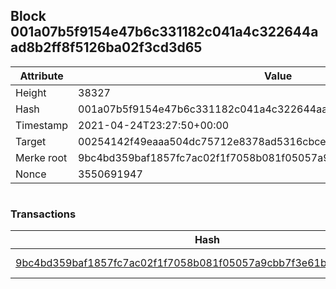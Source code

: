 ## Block 001a07b5f9154e47b6c331182c041a4c322644aad8b2ff8f5126ba02f3cd3d65

Attribute | Value
--- | ---
Height | 38327
Hash | 001a07b5f9154e47b6c331182c041a4c322644aad8b2ff8f5126ba02f3cd3d65
Timestamp | 2021-04-24T23:27:50+00:00
Target | 00254142f49eaaa504dc75712e8378ad5316cbcead634704b3734b6271167cc4
Merke root | 9bc4bd359baf1857fc7ac02f1f7058b081f05057a9cbb7f3e61b7c19ad4f59d0
Nonce | 3550691947

```

```

### Transactions

Hash | Amount
--- | ---
[9bc4bd359baf1857fc7ac02f1f7058b081f05057a9cbb7f3e61b7c19ad4f59d0](9bc4bd359baf1857fc7ac02f1f7058b081f05057a9cbb7f3e61b7c19ad4f59d0.md) | 10.00000000 SKEPTI 
